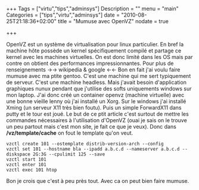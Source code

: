 +++
Tags = ["virtu","tips","adminsys"]
Description = ""
menu = "main"
Categories = ["tips","virtu","adminsys"]
date = "2010-08-25T21:18:36+02:00"
title = "Mumuse avec OpenVZ"
nodate = true

+++

OpenVZ est un système de virtualisation pour linux particulier. En bref la machine hôte possède un kernel spécifiquement compilé et partage ce kernel avec les machines virtuelles. On est donc limité dans les OS mais par contre on obtient des performances impressionnantes. Pour plus de renseignements →→ wikipedia & google ←←
Bon en fait j'ai voulu faire mumuse avec ma ptite gentoo. C'est une machine qui me sert typiquement de serveur. C'est une machine headless. Mais j'avait besoin d'application graphiques nunux pendant que j'utilise des softs uniquements windows sur mon laptop. J'ai donc créé un container openvz (machine virtuelle) avec une bonne vieille lenny où j'ai installé un Xorg. Sur le windows j'ai installé Xming (un serveur X11 très bien foutu). Puis un simple ForwardX11 dans putty et le tour est joué. Le but de ce ptit article c'est surtout de mettre les commandes nécessaires à l'utilisation d'OpenVZ (ouai je sais on le trouve un peu partout mais c'est mon site, je fait ce que je veux).
Donc dans **/vz/template/cache** on fout le template qu'on veut.
```
vzctl create 101 --ostemplate distrib-version-arch --config
vzctl set 101 --hostname bla --ipadd a.b.c.d --nameserver a.b.c.d --diskspace 2G:3G --cpulimit 125 --save
vzctl start 101
vzctl enter 101
vzctl exec 101 htop
```
Bon je crois que c'est à peu près tout. Avec ca on peut bien faire mumuse.
